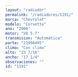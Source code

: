 ```yaml
---
layout: "radiador"
permalink: "/radiadores/1191/"
marca: "Chevrolet"
modelo: "Corvette"
ano: "2006"
motor: "V8 5.7"
transmision: "Automática"
parte: "21996495"
clima: "Con clima"
alto: "23 7/16"
ancho: "17 1/4"
observaciones: ""
id: "1191"
---
```


